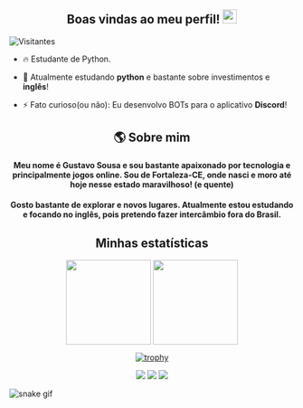 <h2 align="center"> Boas vindas ao meu perfil! <img src="https://raw.githubusercontent.com/kaueMarques/kaueMarques/master/hi.gif", width=25px> </h2>

<p align="left"> <img src="https://komarev.com/ghpvc/?username=Gusta-py&color=grey" alt="Visitantes" /> </p>

- 🔥 Estudante de Python.

- 🔭 Atualmente estudando **python** e bastante sobre investimentos e **inglês**!

- ⚡ Fato curioso(ou não): Eu desenvolvo BOTs para o aplicativo **Discord**!

<h2 align="center">🌎 Sobre mim</h2>
<h4 align="center">Meu nome é Gustavo Sousa e sou bastante apaixonado por tecnologia e principalmente jogos online. Sou de Fortaleza-CE, onde nasci e moro até hoje nesse estado maravilhoso! (e quente)</h4>
<h4 align="center">Gosto bastante de explorar e novos lugares. Atualmente estou estudando e focando no inglês, pois pretendo fazer intercâmbio fora do Brasil.</h4>

<div align="center"> <h2 > Minhas estatísticas </h2>

  <img height="150em" align="center" src="https://github-readme-stats.vercel.app/api?username=Gusta-py&show_icons=true&theme=tokyonight&include_all_commits=true&count_private=true"/>

  <img height="150em" align="center" src="https://github-readme-stats.vercel.app/api/top-langs/?username=Gusta-py&layout=compact&langs_count=10&theme=tokyonight"/>
  
  [![trophy](https://github-profile-trophy.vercel.app/?username=Gusta-py&theme=onedark)](https://github.com/Gusta-py/github-profile-trophy)

  <img src="https://img.shields.io/badge/Python-14354C?style=for-the-badge&logo=python&logoColor=white"/>

  <img src="https://img.shields.io/badge/GitHub-14354C?style=for-the-badge&logo=github&logoColor=white"/>

  <img src="https://img.shields.io/badge/Visual%20Studio%20Code-14354C?style=for-the-badge&logo=visual-studio-code&logoColor=007ACC"/>

</div>

![snake gif](https://github.com/yFlipz/yFlipz/raw/output/github-contribution-grid-snake.svg)

